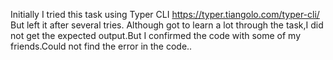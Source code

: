 Initially I tried this task using Typer CLI https://typer.tiangolo.com/typer-cli/
But left it after several tries. 
Although got to learn a lot through the task,I did not get the expected output.But I confirmed the code with some of my friends.Could not find the error in the code.. 
